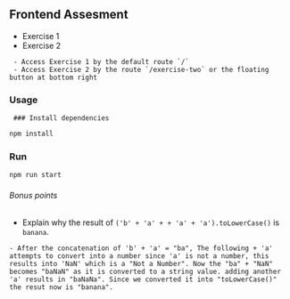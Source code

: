 ## Frontend Assesment

- Exercise 1
- Exercise 2

```
 - Access Exercise 1 by the default route `/`
 - Access Exercise 2 by the route `/exercise-two` or the floating button at bottom right
```

### Usage

```
 ### Install dependencies
```

```bash
npm install
```

### Run

```bash
npm run start
```

###### Bonus points

- Explain why the result of `('b' + 'a' + + 'a' + 'a').toLowerCase()` is `banana`.

```
- After the concatenation of 'b' + 'a' = "ba", The following + 'a' attempts to convert into a number since 'a' is not a number, this results into 'NaN' which is a "Not a Number". Now the "ba" + "NaN" becomes "baNaN" as it is converted to a string value. adding another 'a' results in "baNaNa". Since we converted it into "toLowerCase()" the resut now is "banana".
```
